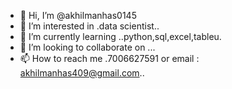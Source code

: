 - 👋 Hi, I’m @akhilmanhas0145
- 👀 I’m interested in .data scientist..
- 🌱 I’m currently learning ..python,sql,excel,tableu.
- 💞️ I’m looking to collaborate on ...
- 📫 How to reach me .7006627591 or email : akhilmanhas409@gmail.com..

<!---
akhilmanhas0145/akhilmanhas0145 is a ✨ special ✨ repository because its `README.md` (this file) appears on your GitHub profile.
You can click the Preview link to take a look at your changes.
--->

